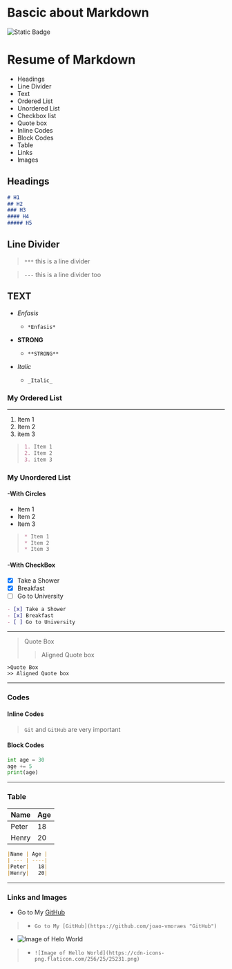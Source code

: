 # Bascic about Markdown


![Static Badge](https://img.shields.io/badge/version-1.1-blue)


# Resume of Markdown
- Headings
- Line Divider
- Text
- Ordered List
- Unordered List
- Checkbox list
- Quote box
- Inline Codes
- Block Codes
- Table
- Links
- Images

<!-- HEADINGS -->
## Headings
```markdown
# H1
## H2
### H3
#### H4
##### H5
```
## Line Divider
<!-- DIVIDERS -->    
> `***` this is a line divider 

> `---` this is a line divider too


<!-- TEXT -->
## TEXT

- *Enfasis*
    - ```*Enfasis*```

- **STRONG**
  - ```**STRONG**```

- _Italic_
   - ```_Italic_```

### My Ordered List
---
<!--Ordered List-->
1. Item 1
2. Item 2
3. item 3
> ```markdown
> 1. Item 1
> 2. Item 2
> 3. item 3
> ```

### My Unordered List

#### -With Circles

* Item 1
* Item 2
* Item 3
>```markdown
>* Item 1
> * Item 2
> * Item 3
> ```

#### -With CheckBox
- [x] Take a Shower
- [x] Breakfast
- [ ] Go to University
```markdown
- [x] Take a Shower
- [x] Breakfast
- [ ] Go to University
```
---
>Quote Box
>> Aligned Quote box
```
>Quote Box
>> Aligned Quote box
```

<!--InLine Codes-->
---
### Codes
#### Inline Codes
>  `Git` and `GitHub` are very important

<!--Block code-->
#### Block Codes
```python
int age = 30
age += 5
print(age)
```

___
### Table
<!-- Table -->
|Name | Age |
| -   | -   |
|Peter|   18|
|Henry|   20|
```markdown
|Name | Age |
| --- | ----|
|Peter|   18|
|Henry|   20|
```

___
### Links and Images
- Go to My [GitHub](https://github.com/joao-vmoraes "GitHub") 

>- ```Go to My [GitHub](https://github.com/joao-vmoraes "GitHub") ```

- ![Image of Helo World](https://cdn-icons-png.freepik.com/256/5986/5986190.png?semt=ais_white_label)
>- ```![Image of Hello World](https://cdn-icons-png.flaticon.com/256/25/25231.png)```
